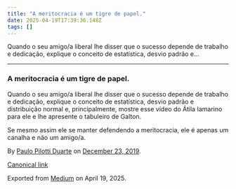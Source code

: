 ```yaml
---
title: "A meritocracia é um tigre de papel."
date: 2025-04-19T17:39:36.148Z
tags: []
---
```


Quando o seu amigo/a liberal lhe disser que o sucesso depende de trabalho e dedicação, explique o conceito de estatística, desvio padrão e…

* * *

### A meritocracia é um tigre de papel.

Quando o seu amigo/a liberal lhe disser que o sucesso depende de trabalho e dedicação, explique o conceito de estatística, desvio padrão e distribuição normal e, principalmente, mostre esse vídeo do Átila Iamarino para ele e lhe apresente o tabuleiro de Galton.

Se mesmo assim ele se manter defendendo a meritocracia, ele é apenas um canalha e não um amigo/a.

By [Paulo Pilotti Duarte](https://medium.com/@paulopilotti) on [December 23, 2019](https://medium.com/p/59f61a9a565b).

[Canonical link](https://medium.com/@paulopilotti/a-meritocracia-%C3%A9-um-tigre-de-papel-59f61a9a565b)

Exported from [Medium](https://medium.com) on April 19, 2025.
